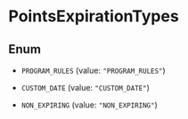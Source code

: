 

# PointsExpirationTypes

## Enum


* `PROGRAM_RULES` (value: `"PROGRAM_RULES"`)

* `CUSTOM_DATE` (value: `"CUSTOM_DATE"`)

* `NON_EXPIRING` (value: `"NON_EXPIRING"`)



